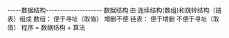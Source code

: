 -----数据结构--------------------
数据结构 由 连续结构(数组)和跳转结构（链表）组成
数组： 便于寻址（取值） 增删不便
链表： 便于增删 不便于寻址（取值）
程序 = 数据结构 + 算法